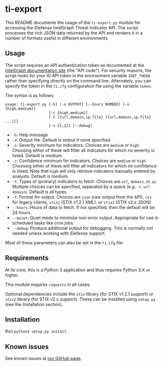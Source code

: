 # ti-export

This README documents the usage of the `ti-export.py` module for accessing the iDefense IntelGraph Threat Indicator API. The script processes the rich JSON data returned by the API and renders it in a number of formats useful in different environments.

## Usage

The script requires an API authentication token as documented at the [IntelGraph documentation site](https://intelgraph.idefense.com/#/docs/view#page-section-2-0) (the "API code"). For security reasons, the script looks for your IG API token in the environment variable `IDEF_TOKEN` rather than specifying directly on the command line. Alternately, you can specify the token in the `ti.cfg` configuration file using the variable `token`.

The syntax is as follows:

```
usage: ti-export.py [-h] [-o OUTPUT] [--hours NUMBER] [-s {high,medium}]
                    [-c {high,medium}]
                    [-t [{url,domain,ip,file} [{url,domain,ip,file} ...]]]
                    [-v {1,2}] [--debug]
```

- `-h`: Help message
- `-o`: Output file. Default is stdout if none specified.
- `-s`: Severity minimum for indicators. Choices are `medium` or `high`. Choosing either of these will filter all indicators for which no severity is listed. Default is medium.
- `-c`: Confidence minimum for indicators. Choices are `medium` or `high`. Choosing either of these will filter all indicators for which no confidence is listed. Note that `high` will only retrieve indicators manually entered by analysts. Default is medium.
- `-t`: Types of (primary) indicators to fetch. Choices are `url`, `domain`, or `ip`. Multiple choices can be specified, separated by a space (e.g. `-t url domain`). Default is all types.
- `-f`: Format for output. Choices are `json` (raw output from the API), `csv` for legacy clients, `stix1` (STIX v1.2.1 XML), or `stix2` (STIX v2.x JSON)
- `--hours`: Hours of data to fetch. If not specified, then the default will be 24 hours.
- `--quiet`: Quiet mode to minimize non-error output. Appropriate for use in scheduled tasks like cron jobs.
- `--debug`: Produce additional output for debugging. This is normally not needed unless working with iDefense support.

Most of these parameters can also be set in the `ti.cfg` file.

## Requirements

At its core, this is a Python 3 application and thus requires Python 3.X or higher.

This module requires `requests` in all cases.

Optional dependencies include the `stix` library (for STIX v1.2.1 support) or `stix2` library (for STIX v2.x support). These can be installed using `setup.py` (see the Installation section).

## Installation

Run `python3 setup.py install`.

## Known issues

See known issues at [our GitHub page](https://github.com/iDefense/ti-export).
